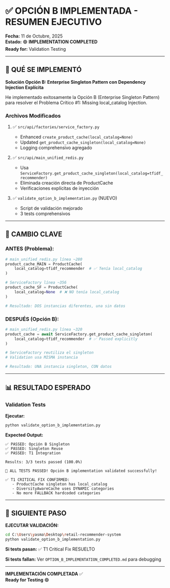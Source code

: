 # ✅ OPCIÓN B IMPLEMENTADA - RESUMEN EJECUTIVO

**Fecha:** 11 de Octubre, 2025  
**Estado:** 🟢 **IMPLEMENTATION COMPLETED**  
**Ready for:** Validation Testing

---

## 🎯 QUÉ SE IMPLEMENTÓ

**Solución Opción B: Enterprise Singleton Pattern con Dependency Injection Explícita**

He implementado exitosamente la Opción B (Enterprise Singleton Pattern) para resolver el Problema Crítico #1: Missing local_catalog Injection.

### Archivos Modificados

1. ✅ `src/api/factories/service_factory.py`
   - Enhanced `create_product_cache(local_catalog=None)`
   - Updated `get_product_cache_singleton(local_catalog=None)`
   - Logging comprehensivo agregado

2. ✅ `src/api/main_unified_redis.py`
   - Usa `ServiceFactory.get_product_cache_singleton(local_catalog=tfidf_recommender)`
   - Eliminada creación directa de ProductCache
   - Verificaciones explícitas de inyección

3. ✅ `validate_option_b_implementation.py` (NUEVO)
   - Script de validación mejorado
   - 3 tests comprehensivos

---

## 🔧 CAMBIO CLAVE

### ANTES (Problema):
```python
# main_unified_redis.py línea ~280
product_cache_MAIN = ProductCache(
    local_catalog=tfidf_recommender  # ✅ Tenía local_catalog
)

# ServiceFactory línea ~356
product_cache_SF = ProductCache(
    local_catalog=None  # ❌ NO tenía local_catalog
)

# Resultado: DOS instancias diferentes, una sin datos
```

### DESPUÉS (Opción B):
```python
# main_unified_redis.py línea ~320
product_cache = await ServiceFactory.get_product_cache_singleton(
    local_catalog=tfidf_recommender  # ✅ Passed explicitly
)

# ServiceFactory reutiliza el singleton
# Validation usa MISMA instancia

# Resultado: UNA instancia singleton, CON datos
```

---

## 📊 RESULTADO ESPERADO

### Validation Tests

**Ejecutar:**
```bash
python validate_option_b_implementation.py
```

**Expected Output:**
```
✅ PASSED: Opción B Singleton
✅ PASSED: Singleton Reuse
✅ PASSED: T1 Integration

Results: 3/3 tests passed (100.0%)

🎉 ALL TESTS PASSED! Opción B implementation validated successfully!

✅ T1 CRITICAL FIX CONFIRMED:
   - ProductCache singleton has local_catalog
   - DiversityAwareCache uses DYNAMIC categories
   - No more FALLBACK hardcoded categories
```

---

## 🚀 SIGUIENTE PASO

**EJECUTAR VALIDACIÓN:**
```bash
cd C:\Users\yasma\Desktop\retail-recommender-system
python validate_option_b_implementation.py
```

**Si tests pasan:** ✅ T1 Critical Fix RESUELTO

**Si tests fallan:** Ver `OPTION_B_IMPLEMENTATION_COMPLETED.md` para debugging

---

**IMPLEMENTACIÓN COMPLETADA** ✅  
**Ready for Testing** 🟢

